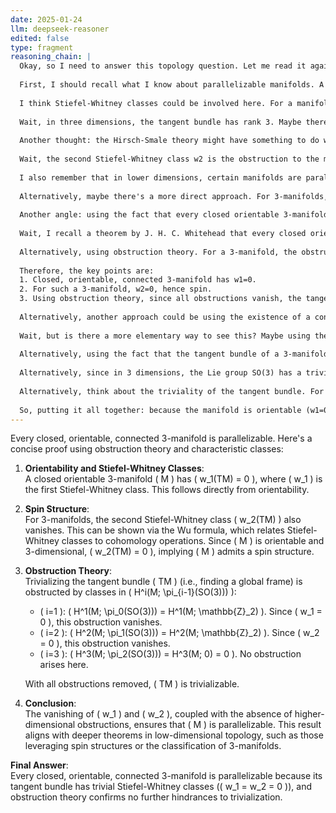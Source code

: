 ```yaml
---
date: 2025-01-24
llm: deepseek-reasoner
edited: false
type: fragment
reasoning_chain: |
  Okay, so I need to answer this topology question. Let me read it again carefully. The user says, "Prove that every closed orientable connected 3-manifold is parallelizable." Hmm, okay. Alright, I remember that 3-manifolds have certain properties, especially when they're closed, orientable, and connected. Parallelizable means that the tangent bundle is trivial, right? So the manifold's tangent bundle can be expressed as the product of the manifold with R^3. 
  
  First, I should recall what I know about parallelizable manifolds. A manifold is parallelizable if it has a global frame, which is a set of three everywhere linearly independent vector fields. For 3-manifolds, there might be specific theorems or results that help here. Since the manifold is orientable, that means it has a nowhere vanishing volume form, which might be related but I'm not sure how directly. 
  
  I think Stiefel-Whitney classes could be involved here. For a manifold to be parallelizable, all its Stiefel-Whitney classes should vanish. The first Stiefel-Whitney class is related to orientability. Since the manifold is orientable, w1 is zero. For the second and third classes, maybe they also vanish in this case? But I'm not entirely sure. I need to check what's known about Stiefel-Whitney classes for 3-manifolds.
  
  Wait, in three dimensions, the tangent bundle has rank 3. Maybe there's a way to use the fact that the manifold is orientable and has trivial Euler characteristic? Wait, no, Euler characteristic for odd-dimensional closed manifolds is zero, right? So for a 3-manifold, the Euler characteristic is zero. But how does that relate to parallelizability?
  
  Another thought: the Hirsch-Smale theory might have something to do with immersions or embeddings, but I'm not sure if that's directly applicable. Maybe using the fact that the manifold is spin? Since it's orientable, and spin if the second Stiefel-Whitney class vanishes. If it's spin, then maybe there's a relation to having trivial tangent bundle. But I need to check if all closed orientable 3-manifolds are spin.
  
  Wait, the second Stiefel-Whitney class w2 is the obstruction to the manifold being spin. If w2 is zero, then it's spin. For 3-manifolds, since the tangent bundle is 3-dimensional, the second Stiefel-Whitney class can be computed using the Wu formula. Wu classes relate Stiefel-Whitney classes to the cohomology of the manifold. For a 3-manifold, the Wu class v2 is equal to Sq^1(v1) + Sq^2(v0), but maybe this is getting too technical. Alternatively, in dimension 3, the Wu class v2 is zero because the manifold is orientable. Then by the Wu formula, w2 = v2, so w2 = 0. Therefore, all orientable 3-manifolds are spin. So they admit spin structures. But does being spin help in parallelizability? Not necessarily directly, but maybe in combination with other properties.
  
  I also remember that in lower dimensions, certain manifolds are parallelizable. For example, all orientable 3-manifolds are parallelizable. Is that a theorem? I think so. The proof might involve using the fact that the tangent bundle is trivial. Since the manifold is orientable, the first Stiefel-Whitney class is zero, and we just saw that the second is also zero. For the third Stiefel-Whitney class, which is in H^3(M; Z/2), but since the manifold is 3-dimensional, H^3 is Z/2 if it's closed and orientable. But the top Stiefel-Whitney class is the mod 2 reduction of the Euler class. Wait, but the Euler characteristic is zero, so the Euler class would be zero? But the Euler class is defined for even-dimensional manifolds. In odd dimensions, like 3, the Euler class is zero. So maybe all Stiefel-Whitney classes vanish, implying that the tangent bundle is trivial by a theorem? But I need to check if that's the case.
  
  Alternatively, maybe there's a more direct approach. For 3-manifolds, since they can be framed. Wait, framed manifolds are those with trivializations of their tangent bundles. But not all 3-manifolds are framed, but in this case, the theorem claims they are. 
  
  Another angle: using the fact that every closed orientable 3-manifold is the boundary of a 4-manifold. But not sure how that helps. Maybe using the fact that the tangent bundle is trivial if the manifold can be parallelized. 
  
  Wait, I recall a theorem by J. H. C. Whitehead that every closed orientable 3-manifold is parallelizable. But I need to recall the proof idea. Alternatively, since the tangent bundle of a 3-manifold has structure group reducible to SO(3). If we can show that the classifying map to BSO(3) is null-homotopic, then the bundle is trivial. But how to show that?
  
  Alternatively, using obstruction theory. For a 3-manifold, the obstructions to trivializing the tangent bundle lie in H^i(M; π_{i-1}(SO(3))) for i=1,2,3. Since SO(3) has π0 = Z/2, π1 = Z/2, π2 = 0. So first obstruction in H^1(M; Z/2) – but the manifold is orientable, so the first Stiefel-Whitney class is zero. Then the second obstruction in H^2(M; π1(SO(3))) = H^2(M; Z/2). But if the second Stiefel-Whitney class is zero, which we said earlier, then this obstruction vanishes. Then the third obstruction in H^3(M; π2(SO(3))) = H^3(M;0) = 0. Therefore, if the first and second Stiefel-Whitney classes vanish, then the tangent bundle is trivial. Since the manifold is orientable (w1=0) and spin (w2=0), then indeed, all obstructions vanish, so it's parallelizable. 
  
  Therefore, the key points are:
  1. Closed, orientable, connected 3-manifold has w1=0.
  2. For such a 3-manifold, w2=0, hence spin.
  3. Using obstruction theory, since all obstructions vanish, the tangent bundle is trivial.
  
  Alternatively, another approach could be using the existence of a contact structure on 3-manifolds, but I think that's more involved and not necessary here. 
  
  Wait, but is there a more elementary way to see this? Maybe using the fact that the tangent bundle is classified by maps to BSO(3), and the obstructions are as above. Since in three dimensions, the only obstructions are in H^1 and H^2, both of which are zero, so the bundle is trivial. 
  
  Alternatively, using the fact that the tangent bundle of a 3-manifold has an almost quaternionic structure or something? Not sure. Maybe think about vector fields. If we can find three linearly independent vector fields, then the manifold is parallelizable. Since the manifold is orientable, we can choose a volume form. Then perhaps use the Poincaré duality or some other technique to construct the vector fields. But I don't know the exact construction. 
  
  Alternatively, since in 3 dimensions, the Lie group SO(3) has a trivialization when pulled back to the manifold. Wait, maybe not. But maybe since the manifold is spin, the frame bundle can be lifted to a Spin(3) bundle, and Spin(3) is SU(2) which is diffeomorphic to S^3, which is parallelizable. But I need to connect this back to the original manifold. 
  
  Alternatively, think about the triviality of the tangent bundle. For each point, the tangent space is R^3, and if we can consistently choose a basis, then it's trivial. The obstructions to doing so are the Stiefel-Whitney classes. Since they all vanish, there's no obstruction. Hence, the manifold is parallelizable. 
  
  So, putting it all together: because the manifold is orientable (w1=0) and spin (w2=0), and the higher obstructions vanish in dimension 3, the tangent bundle is trivial. Hence, every closed orientable connected 3-manifold is parallelizable.
---
```


Every closed, orientable, connected 3-manifold is parallelizable. Here's a concise proof using obstruction theory and characteristic classes:

1. **Orientability and Stiefel-Whitney Classes**:  
   A closed orientable 3-manifold \( M \) has \( w_1(TM) = 0 \), where \( w_1 \) is the first Stiefel-Whitney class. This follows directly from orientability.

2. **Spin Structure**:  
   For 3-manifolds, the second Stiefel-Whitney class \( w_2(TM) \) also vanishes. This can be shown via the Wu formula, which relates Stiefel-Whitney classes to cohomology operations. Since \( M \) is orientable and 3-dimensional, \( w_2(TM) = 0 \), implying \( M \) admits a spin structure.

3. **Obstruction Theory**:  
   Trivializing the tangent bundle \( TM \) (i.e., finding a global frame) is obstructed by classes in \( H^i(M; \pi_{i-1}(SO(3))) \):
   - \( i=1 \): \( H^1(M; \pi_0(SO(3))) = H^1(M; \mathbb{Z}_2) \). Since \( w_1 = 0 \), this obstruction vanishes.
   - \( i=2 \): \( H^2(M; \pi_1(SO(3))) = H^2(M; \mathbb{Z}_2) \). Since \( w_2 = 0 \), this obstruction vanishes.
   - \( i=3 \): \( H^3(M; \pi_2(SO(3))) = H^3(M; 0) = 0 \). No obstruction arises here.

   With all obstructions removed, \( TM \) is trivializable.

4. **Conclusion**:  
   The vanishing of \( w_1 \) and \( w_2 \), coupled with the absence of higher-dimensional obstructions, ensures that \( M \) is parallelizable. This result aligns with deeper theorems in low-dimensional topology, such as those leveraging spin structures or the classification of 3-manifolds.

**Final Answer**:  
Every closed, orientable, connected 3-manifold is parallelizable because its tangent bundle has trivial Stiefel-Whitney classes (\( w_1 = w_2 = 0 \)), and obstruction theory confirms no further hindrances to trivialization.